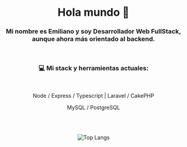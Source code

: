 <div align='center'>
  <h1>Hola mundo 👋</h1>
  <h3>Mi nombre es Emiliano y soy Desarrollador Web FullStack, aunque ahora más orientado al backend.</h3>
  <br />
  <h3>💻 Mi stack y herramientas actuales:</h3>
  <br />
  <p>Node / Express / Typescript | Laravel / CakePHP</p>
  <p>MySQL / PostgreSQL</p>
  <br /><br />
  
  ![Top Langs](https://github-readme-stats.vercel.app/api/top-langs/?username=emiperalta&langs_count=10&theme=tokyonight&layout=compact)

</div>

